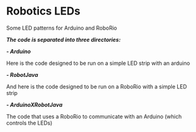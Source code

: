 # Robotics LEDs
Some LED patterns for Arduino and RoboRio

***The code is separated into three directories:***

***- Arduino***

Here is the code designed to be run on a simple LED strip with an arduino
  
***- RobotJava***

And here is the code designed to be run on a RoboRio with a simple LED strip

***- ArduinoXRobotJava***

The code that uses a RoboRio to communicate with an Arduino (which controls the LEDs)
